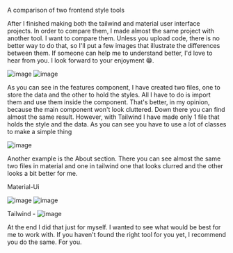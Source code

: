 A comparison of two frontend style tools


After I finished making both the tailwind and material user interface projects. In order to compare them, I made almost the same project with another tool. I want to compare them. Unless you upload code, there is no better way to do that, so I'll put a few images that illustrate the differences between them. If someone can help me to understand better, I'd love to hear from you. I look forward to your enjoyment 😁. 


![image](https://user-images.githubusercontent.com/55879173/213443012-11cc0848-1f8d-43a4-9350-75596236aa8e.png)
![image](https://user-images.githubusercontent.com/55879173/213443133-84ea7327-4ff6-46ee-a75d-d220fe86fa8c.png)

As you can see in the features component, I have created two files, one to store the data and the other to hold the styles. All I have to do is import them and use them inside the component. That's better, in my opinion, because the main component won't look cluttered. Down there you can find almost the same result. However, with Tailwind I have made only 1 file that holds the style and the data. As you can see you have to use a lot of classes to make a simple thing


![image](https://user-images.githubusercontent.com/55879173/213443203-ece04aeb-e6d8-4062-b759-db6df088030f.png)





Another example is the About section. There you can see almost the same two files in material and one in tailwind one that looks clurred and the other looks a bit better for me.

Material-Ui 

![image](https://user-images.githubusercontent.com/55879173/213444971-cfa547a9-4432-425a-8a3c-9fb5f2f5ecc2.png)
![image](https://user-images.githubusercontent.com/55879173/213445005-5abe202f-b0a1-499f-9d6a-2e448e841071.png)

Tailwind - 
![image](https://user-images.githubusercontent.com/55879173/213445091-1e25eb33-f8ff-4931-9b74-c4d0e5eb228e.png)


At the end I did that just for myself. I wanted to see what would be best for me to work with. If you haven't found the right tool for you yet, I recommend you do the same. For you. 
